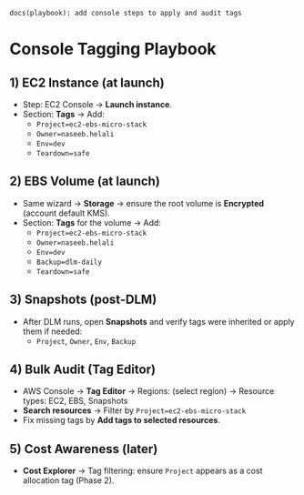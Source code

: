 `docs(playbook): add console steps to apply and audit tags`

# Console Tagging Playbook

## 1) EC2 Instance (at launch)
- Step: EC2 Console → **Launch instance**.
- Section: **Tags** → Add:
  - `Project=ec2-ebs-micro-stack`
  - `Owner=naseeb.helali`
  - `Env=dev`
  - `Teardown=safe`

## 2) EBS Volume (at launch)
- Same wizard → **Storage** → ensure the root volume is **Encrypted** (account default KMS).
- Section: **Tags** for the volume → Add:
  - `Project=ec2-ebs-micro-stack`
  - `Owner=naseeb.helali`
  - `Env=dev`
  - `Backup=dlm-daily`
  - `Teardown=safe`

## 3) Snapshots (post-DLM)
- After DLM runs, open **Snapshots** and verify tags were inherited or apply them if needed:
  - `Project`, `Owner`, `Env`, `Backup`

## 4) Bulk Audit (Tag Editor)
- AWS Console → **Tag Editor** → Regions: (select region) → Resource types: EC2, EBS, Snapshots
- **Search resources** → Filter by `Project=ec2-ebs-micro-stack`
- Fix missing tags by **Add tags to selected resources**.

## 5) Cost Awareness (later)
- **Cost Explorer** → Tag filtering: ensure `Project` appears as a cost allocation tag (Phase 2).
